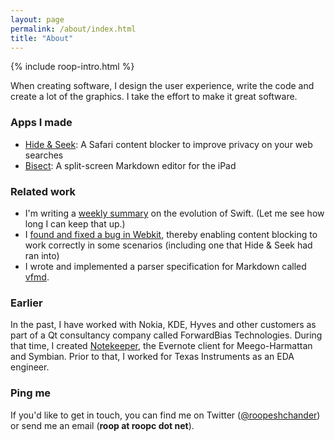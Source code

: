```yaml
---
layout: page
permalink: /about/index.html
title: "About"
---
```


<aside class="roop-intro">
<p>{% include roop-intro.html %}</p>
</aside>

When creating software, I design the user experience,
write the code and create a lot of the graphics. I take the
effort to make it great software.

### Apps I made

 * [Hide & Seek][]: A Safari content blocker to improve privacy on your web searches
 * [Bisect][]: A split-screen Markdown editor for the iPad

### Related work

 * I'm writing a [weekly summary][lwise] on the evolution of Swift. (Let
   me see how long I can keep that up.)
 * I [found and fixed a bug in Webkit][webkit_bugfix], thereby enabling
   content blocking to work correctly in some scenarios (including one
   that Hide & Seek had ran into)
 * I wrote and implemented a parser specification for Markdown called
   [vfmd].

### Earlier

In the past, I have worked with Nokia, KDE, Hyves and other customers as
part of a Qt consultancy company called ForwardBias Technologies. During
that time, I created [Notekeeper][], the Evernote client for
Meego-Harmattan and Symbian.  Prior to that, I worked for Texas
Instruments as an EDA engineer.

[Hide & Seek]: /hideandseek/
          "Hide & Seek"
[Bisect]: http://bisectapp.com
          "Bisect: A split-screen Markdown editor for the iPad"

[lwise]: /last-week-in-swift-evolution/
[webkit_bugfix]: https://bugs.webkit.org/show_bug.cgi?id=149873
[vfmd]: http://www.vfmd.org/ "vfmd: Markdown with a spec"

[Notekeeper]: http://www.notekeeperapp.com/n9 "Notekeeper for N9"
[a Qt consultancy company]: http://www.forwardbias.in/ "ForwardBias Technologies"

### Ping me

If you'd like to get in touch, you can find me on Twitter ([@roopeshchander](http://twitter.com/roopeshchander)) or send me an email (**roop at roopc dot net**).
